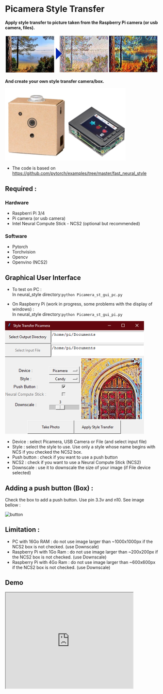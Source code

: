 # Picamera Style Transfer

**Apply style transfer to picture taken from the Raspberry Pi camera (or usb camera, files).**

<img src="utils/style_transfer.jpg" alt="" />

**And create your own style transfer camera/box.**

<img src="utils/examples-box.png" alt="" />

* The code is based on https://github.com/pytorch/examples/tree/master/fast_neural_style


## Required : 

### Hardware    

* Raspberri Pi 3/4
* Pi camera (or usb camera)
* Intel Neural Compute Stick - NCS2 (optional but recommended)

### Software    

* Pytorch
* Torchvision
* Opencv
* Openvino (NCS2)

## Graphical User Interface

* To test on PC :  
In neural_style directory:`python Picamera_st_gui_pc.py `

* On Raspberry Pi (work in progress, some problems with the display of windows) :  
In neural_style directory:`python Picamera_st_gui_pi.py `  

<img src="utils/GUI.png" alt="" />

* Device : select Picamera, USB Camera or File (and select input file)
* Style : select the style to use. Use only a style whose name begins with NCS if you checked the NCS2 box.
* Push button : check if you want to use a push button
* NCS2 : check if you want to use a Neural Compute Stick (NCS2)
* Downscale : use it to downscale the size of your image (if File device selected)

## Adding a push button (Box) : 

Check the box to add a push button. Use pin 3.3v and n10. See image bellow :

<img src="https://raspberrypihq.com/wp-content/uploads/2018/02/02_Push-button_bb-min.jpg" alt="button" width="300"/>

## Limitation :

* PC with 16Go RAM : do not use image larger than ~1000x1000px if the NCS2 box is not checked. (use Downscale)
* Raspberry Pi with 1Go Ram : do not use image larger than ~200x200px if the NCS2 box is not checked. (use Downscale)
* Raspberry Pi with 4Go Ram : do not use image larger than ~600x600px if the NCS2 box is not checked. (use Downscale)  

## Demo

 <iframe width="420" height="315" src="https://youtu.be/nuOkC_RnH4w"></iframe> 
